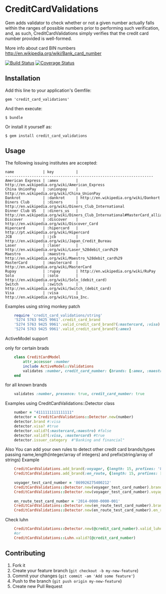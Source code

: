# CreditCardValidations

Gem adds validator  to check whether or not a given number actually falls within the ranges of possible numbers prior to performing such verification, and, as such, CreditCardValidations simply verifies that the credit card number provided is well-formed.

More info about card BIN numbers http://en.wikipedia.org/wiki/Bank_card_number

[![Build Status](https://travis-ci.org/Fivell/credit_card_validations.png)](https://travis-ci.org/Fivell/credit_card_validations)
[![Coverage Status](https://coveralls.io/repos/Fivell/credit_card_validations/badge.png)](https://coveralls.io/r/Fivell/credit_card_validations)

## Installation

Add this line to your application's Gemfile:

    gem 'credit_card_validations'

And then execute:

    $ bundle

Or install it yourself as:

    $ gem install credit_card_validations

## Usage


The following issuing institutes are accepted:
    
    name             | key          |
    -------------------------------------------------------------------
    American Express | :amex        | http://en.wikipedia.org/wiki/American_Express
    China UnionPay   | :unionpay    | http://en.wikipedia.org/wiki/China_UnionPay
    Dankrot          | :dankrot     | http://en.wikipedia.org/wiki/Dankort
    Diners Club      | :diners      | http://en.wikipedia.org/wiki/Diners_Club_International
    Dinner Club US   | :diners_us   | http://en.wikipedia.org/wiki/Diners_Club_International#MasterCard_alliance
    Discover         | :discover    | http://en.wikipedia.org/wiki/Discover_Card
    Hipercard        | :hipercard   | http://pt.wikipedia.org/wiki/Hipercard
    JCB              | :jcb         | http://en.wikipedia.org/wiki/Japan_Credit_Bureau
    Laser            | :laser       | http://en.wikipedia.org/wiki/Laser_%28debit_card%29
    Maestro          | :maestro     | http://en.wikipedia.org/wiki/Maestro_%28debit_card%29
    MasterCard       | :mastercard  | http://en.wikipedia.org/wiki/MasterCard
    Rupay            | :rupay       | http://en.wikipedia.org/wiki/RuPay
    Solo             | :solo        | http://en.wikipedia.org/wiki/Solo_(debit_card)
    Switch           | :switch      | http://en.wikipedia.org/wiki/Switch_(debit_card)
    Visa             | :visa        | http://en.wikipedia.org/wiki/Visa_Inc.



Examples using string monkey patch

```ruby
    require 'credit_card_validations/string'
    '5274 5763 9425 9961'.credit_card_brand
    '5274 5763 9425 9961'.valid_credit_card_brand?(:mastercard, :visa)  
    '5274 5763 9425 9961'.valid_credit_card_brand?(:amex)  
```

ActiveModel support

only for certain brads

```ruby
    class CreditCardModel 
        attr_accessor :number
        include ActiveModel::Validations
        validates :number, credit_card_number: {brands: [:amex, :maestro]} 
    end
```

for all known brands

```ruby	
    validates :number, presence: true, credit_card_number: true
```

Examples using CreditCardValidations::Detector class

```ruby	
    number = "4111111111111111"
    detector = CreditCardValidations::Detector.new(number)
    detector.brand #:visa
    detector.visa? #true
    detector.valid?(:mastercard,:maestro) #false
    detector.valid?(:visa, :mastercard) #true
    detector.issuer_category  #"Banking and financial"
```

Also You can add your own rules to detect other credit card brands/types
passing name,length(integer/array of integers) and prefix(string/array of strings)
Example

```ruby	
    CreditCardValidations.add_brand(:voyager, {length: 15, prefixes: '86'})
    CreditCardValidations.add_brand(:en_route, {length: 15, prefixes: ['2014', '2149']}, {skip_luhn: true}) #skip luhn
          
    voyager_test_card_number = '869926275400212'
    CreditCardValidations::Detector.new(voyager_test_card_number).brand #:voyager
    CreditCardValidations::Detector.new(voyager_test_card_number).voyager? #true
    
    en_route_test_card_number = '2014-0000-0000-001'
    CreditCardValidations::Detector.new(en_route_test_card_number).brand #:en_route
    CreditCardValidations::Detector.new(en_route_test_card_number).en_route? #true
```

Check luhn

```ruby	
    CreditCardValidations::Detector.new(@credit_card_number).valid_luhn?
    #or
    CreditCardValidations::Luhn.valid?(@credit_card_number)
```  


## Contributing

1. Fork it
2. Create your feature branch (`git checkout -b my-new-feature`)
3. Commit your changes (`git commit -am 'Add some feature'`)
4. Push to the branch (`git push origin my-new-feature`)
5. Create new Pull Request



